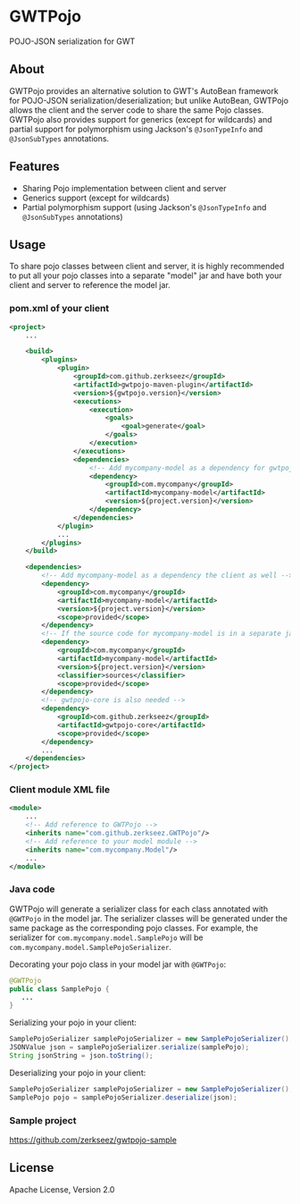 # GWTPojo
POJO-JSON serialization for GWT

## About
GWTPojo provides an alternative solution to GWT's AutoBean framework for POJO-JSON serialization/deserialization; but
unlike AutoBean, GWTPojo allows the client and the server code to share the same Pojo classes. GWTPojo also provides support
for generics (except for wildcards) and partial support for polymorphism using Jackson's `@JsonTypeInfo` and `@JsonSubTypes` annotations.

## Features
* Sharing Pojo implementation between client and server
* Generics support (except for wildcards)
* Partial polymorphism support (using Jackson's `@JsonTypeInfo` and `@JsonSubTypes` annotations)

## Usage
To share pojo classes between client and server, it is highly recommended to put all your pojo classes into a separate
"model" jar and have both your client and server to reference the model jar.

### pom.xml of your client
```xml
<project>
    ...

    <build>
        <plugins>
            <plugin>
                <groupId>com.github.zerkseez</groupId>
                <artifactId>gwtpojo-maven-plugin</artifactId>
                <version>${gwtpojo.version}</version>
                <executions>
                    <execution>
                        <goals>
                            <goal>generate</goal>
                        </goals>
                    </execution>
                </executions>
                <dependencies>
                    <!-- Add mycompany-model as a dependency for gwtpojo-maven-plugin -->
                    <dependency>
                        <groupId>com.mycompany</groupId>
                        <artifactId>mycompany-model</artifactId>
                        <version>${project.version}</version>
                    </dependency>
                </dependencies>
            </plugin>
            ...
        </plugins>
    </build>

    <dependencies>
        <!-- Add mycompany-model as a dependency the client as well -->
        <dependency>
            <groupId>com.mycompany</groupId>
            <artifactId>mycompany-model</artifactId>
            <version>${project.version}</version>
            <scope>provided</scope>
        </dependency>
        <!-- If the source code for mycompany-model is in a separate jar, include it as well -->
        <dependency>
            <groupId>com.mycompany</groupId>
            <artifactId>mycompany-model</artifactId>
            <version>${project.version}</version>
            <classifier>sources</classifier>
            <scope>provided</scope>
        </dependency>
        <!-- gwtpojo-core is also needed -->
        <dependency>
            <groupId>com.github.zerkseez</groupId>
            <artifactId>gwtpojo-core</artifactId>
            <scope>provided</scope>
        </dependency>
        ...
    </dependencies>
</project>
```

### Client module XML file
```xml
<module>
    ...
    <!-- Add reference to GWTPojo -->
    <inherits name="com.github.zerkseez.GWTPojo"/>
    <!-- Add reference to your model module -->
    <inherits name="com.mycompany.Model"/>
    ...
</module>
```

### Java code
GWTPojo will generate a serializer class for each class annotated with `@GWTPojo` in the model jar. The serializer classes will be generated under the same package as the corresponding pojo classes. For example, the serializer for `com.mycompany.model.SamplePojo` will be `com.mycompany.model.SamplePojoSerializer`.

Decorating your pojo class in your model jar with `@GWTPojo`:
```java
@GWTPojo
public class SamplePojo {
   ...
}
```

Serializing your pojo in your client:
```java
SamplePojoSerializer samplePojoSerializer = new SamplePojoSerializer();
JSONValue json = samplePojoSerializer.serialize(samplePojo);
String jsonString = json.toString();
```

Deserializing your pojo in your client:
```java
SamplePojoSerializer samplePojoSerializer = new SamplePojoSerializer();
SamplePojo pojo = samplePojoSerializer.deserialize(json);
```

### Sample project
https://github.com/zerkseez/gwtpojo-sample

## License
Apache License, Version 2.0
